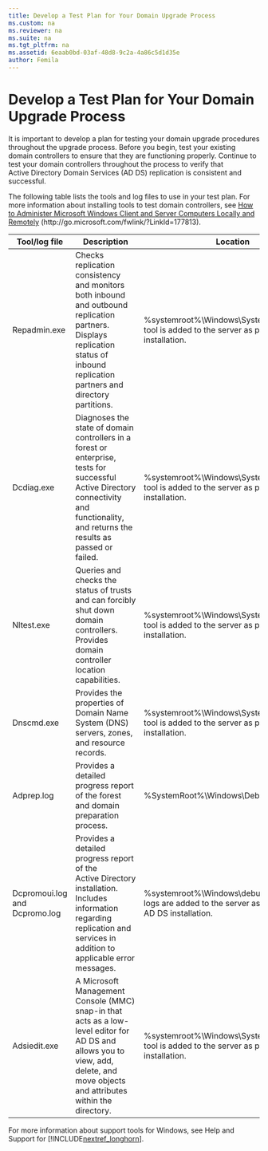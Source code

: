 ```yaml
---
title: Develop a Test Plan for Your Domain Upgrade Process
ms.custom: na
ms.reviewer: na
ms.suite: na
ms.tgt_pltfrm: na
ms.assetid: 6eaab0bd-03af-48d8-9c2a-4a86c5d1d35e
author: Femila
---
```

# Develop a Test Plan for Your Domain Upgrade Process
It is important to develop a plan for testing your domain upgrade procedures throughout the upgrade process. Before you begin, test your existing domain controllers to ensure that they are functioning properly. Continue to test your domain controllers throughout the process to verify that Active Directory Domain Services \(AD DS\) replication is consistent and successful.  
  
The following table lists the tools and log files to use in your test plan. For more information about installing tools to test domain controllers, see [How to Administer Microsoft Windows Client and Server Computers Locally and Remotely](http://go.microsoft.com/fwlink/?LinkId=177813) \(http:\/\/go.microsoft.com\/fwlink\/?LinkId\=177813\).  
  
|Tool\/log file|Description|Location|  
|------------------|---------------|------------|  
|Repadmin.exe|Checks replication consistency and monitors both inbound and outbound replication partners. Displays replication status of inbound replication partners and directory partitions.|%systemroot%\\Windows\\System32 **Note:** This tool is added to the server as part of the AD DS installation.|  
|Dcdiag.exe|Diagnoses the state of domain controllers in a forest or enterprise, tests for successful Active Directory connectivity and functionality, and returns the results as passed or failed.|%systemroot%\\Windows\\System32 **Note:** This tool is added to the server as part of the AD DS installation.|  
|Nltest.exe|Queries and checks the status of trusts and can forcibly shut down domain controllers. Provides domain controller location capabilities.|%systemroot%\\Windows\\System32 **Note:** This tool is added to the server as part of the AD DS installation.|  
|Dnscmd.exe|Provides the properties of Domain Name System \(DNS\) servers, zones, and resource records.|%systemroot%\\Windows\\System32 **Note:** This tool is added to the server as part of the AD DS installation.|  
|Adprep.log|Provides a detailed progress report of the forest and domain preparation process.|%SystemRoot%\\Windows\\Debug\\ADPrep\\Logs|  
|Dcpromoui.log and Dcpromo.log|Provides a detailed progress report of the Active Directory installation. Includes information regarding replication and services in addition to applicable error messages.|%systemroot%\\Windows\\debug **Note:** These logs are added to the server as part of the AD DS installation.|  
|Adsiedit.exe|A Microsoft Management Console \(MMC\) snap\-in that acts as a low\-level editor for AD DS and allows you to view, add, delete, and move objects and attributes within the directory.|%systemroot%\\Windows\\System32 **Note:** This tool is added to the server as part of the AD DS installation.|  
  
For more information about support tools for Windows, see Help and Support for [!INCLUDE[nextref_longhorn](../Token/nextref_longhorn_md.md)].  
  
